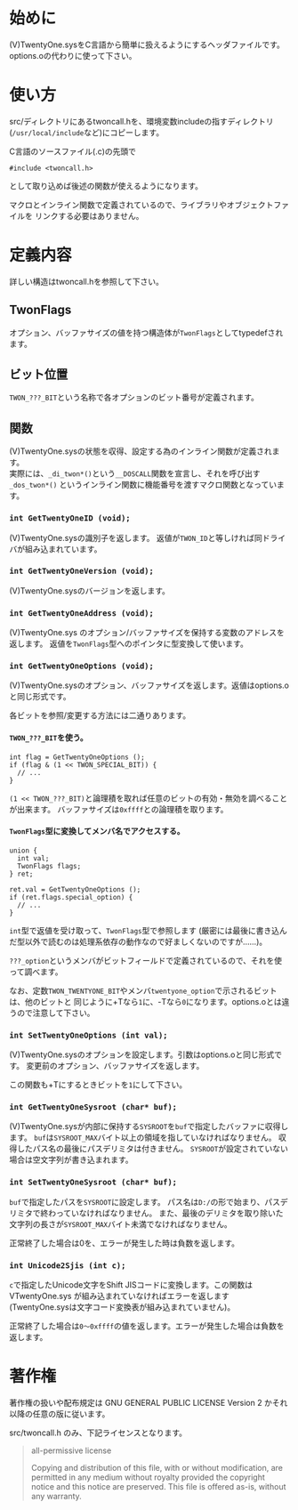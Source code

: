 # 始めに

(V)TwentyOne.sysをC言語から簡単に扱えるようにするヘッダファイルです。
options.oの代わりに使って下さい。


# 使い方

src/ディレクトリにあるtwoncall.hを、環境変数includeの指すディレクトリ
(`/usr/local/include`など)にコピーします。

C言語のソースファイル(.c)の先頭で
```
#include <twoncall.h>
```
として取り込めば後述の関数が使えるようになります。

マクロとインライン関数で定義されているので、ライブラリやオブジェクトファイルを
リンクする必要はありません。


# 定義内容

詳しい構造はtwoncall.hを参照して下さい。

## TwonFlags

オプション、バッファサイズの値を持つ構造体が`TwonFlags`としてtypedefされます。

## ビット位置

`TWON_???_BIT`という名称で各オプションのビット番号が定義されます。

## 関数

(V)TwentyOne.sysの状態を収得、設定する為のインライン関数が定義されます。  
実際には、`_di_twon*()`という`__DOSCALL`関数を宣言し、それを呼び出す`_dos_twon*()`
というインライン関数に機能番号を渡すマクロ関数となっています。


### `int GetTwentyOneID (void);`

(V)TwentyOne.sysの識別子を返します。
返値が`TWON_ID`と等しければ同ドライバが組み込まれています。

### `int GetTwentyOneVersion (void);`

(V)TwentyOne.sysのバージョンを返します。

### `int GetTwentyOneAddress (void);`

(V)TwentyOne.sys のオプション/バッファサイズを保持する変数のアドレスを返します。
返値を`TwonFlags`型へのポインタに型変換して使います。

### `int GetTwentyOneOptions (void);`

(V)TwentyOne.sysのオプション、バッファサイズを返します。返値はoptions.oと同じ形式です。

各ビットを参照/変更する方法には二通りあります。

#### `TWON_???_BIT`を使う。
```
int flag = GetTwentyOneOptions ();
if (flag & (1 << TWON_SPECIAL_BIT)) {
  // ...
}
```

`(1 << TWON_???_BIT)`と論理積を取れば任意のビットの有効・無効を調べることが出来ます。
バッファサイズは`0xffff`との論理積を取ります。

#### `TwonFlags`型に変換してメンバ名でアクセスする。

```
union {
  int val;
  TwonFlags flags;
} ret;

ret.val = GetTwentyOneOptions ();
if (ret.flags.special_option) {
  // ...
}
```

`int`型で返値を受け取って、`TwonFlags`型で参照します
(厳密には最後に書き込んだ型以外で読むのは処理系依存の動作なので好ましくないのですが……)。

`???_option`というメンバがビットフィールドで定義されているので、それを使って調べます。

なお、定数`TWON_TWENTYONE_BIT`やメンバ`twentyone_option`で示されるビットは、他のビットと
同じように+Tなら`1`に、-Tなら`0`になります。options.oとは違うので注意して下さい。

### `int SetTwentyOneOptions (int val);`

(V)TwentyOne.sysのオプションを設定します。引数はoptions.oと同じ形式です。
変更前のオプション、バッファサイズを返します。

この関数も+Tにするときビットを`1`にして下さい。

### `int GetTwentyOneSysroot (char* buf);`

(V)TwentyOne.sysが内部に保持する`SYSROOT`を`buf`で指定したバッファに収得します。
`buf`は`SYSROOT_MAX`バイト以上の領域を指していなければなりません。
収得したパス名の最後にパスデリミタは付きません。
`SYSROOT`が設定されていない場合は空文字列が書き込まれます。

### `int SetTwentyOneSysroot (char* buf);`

`buf`で指定したパスを`SYSROOT`に設定します。
パス名は`D:/`の形で始まり、パスデリミタで終わっていなければなりません。
また、最後のデリミタを取り除いた文字列の長さが`SYSROOT_MAX`バイト未満でなければなりません。

正常終了した場合は0を、エラーが発生した時は負数を返します。

### `int Unicode2Sjis (int c);`

`c`で指定したUnicode文字をShift JISコードに変換します。この関数はVTwentyOne.sys
が組み込まれていなければエラーを返します
(TwentyOne.sysは文字コード変換表が組み込まれていません)。

正常終了した場合は`0～0xffff`の値を返します。エラーが発生した場合は負数を返します。


# 著作権

著作権の扱いや配布規定は GNU GENERAL PUBLIC LICENSE Version 2
かそれ以降の任意の版に従います。

src/twoncall.h のみ、下記ライセンスとなります。

> all-permissive license
> 
> Copying and distribution of this file, with or without modification,
> are permitted in any medium without royalty provided the copyright
> notice and this notice are preserved.  This file is offered as-is,
> without any warranty.

